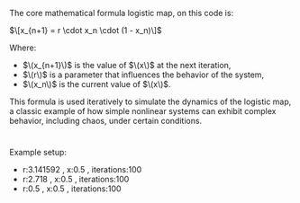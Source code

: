 The core mathematical formula logistic map, on this code is:

$\[x_{n+1} = r \cdot x_n \cdot (1 - x_n)\]$

Where:
- $\(x_{n+1}\)$ is the value of $\(x\)$ at the next iteration,
- $\(r\)$ is a parameter that influences the behavior of the system,
- $\(x_n\)$ is the current value of $\(x\)$.

This formula is used iteratively to simulate the dynamics of the logistic map, a classic example of how simple nonlinear 
systems can exhibit complex behavior, including chaos, under certain conditions.

#

Example setup:
- r:3.141592 , x:0.5 , iterations:100
- r:2.718 , x:0.5 , iterations:100
- r:0.5 , x:0.5 , iterations:100
